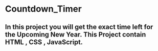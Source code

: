 # Countdown_Timer
## In this project you will get the exact time left for the Upcoming New Year. This Project contain HTML , CSS , JavaScript.  
